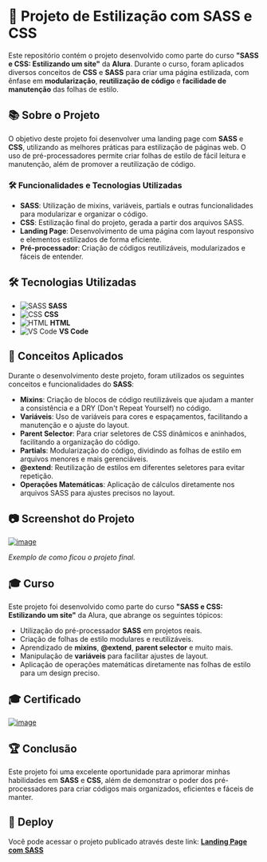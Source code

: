 # 🎨 Projeto de Estilização com SASS e CSS

Este repositório contém o projeto desenvolvido como parte do curso **"SASS e CSS: Estilizando um site"** da **Alura**. Durante o curso, foram aplicados diversos conceitos de **CSS** e **SASS** para criar uma página estilizada, com ênfase em **modularização**, **reutilização de código** e **facilidade de manutenção** das folhas de estilo.

## 📚 Sobre o Projeto

O objetivo deste projeto foi desenvolver uma landing page com **SASS** e **CSS**, utilizando as melhores práticas para estilização de páginas web. O uso de pré-processadores permite criar folhas de estilo de fácil leitura e manutenção, além de promover a reutilização de código.

### 🛠️ Funcionalidades e Tecnologias Utilizadas

- **SASS**: Utilização de mixins, variáveis, partials e outras funcionalidades para modularizar e organizar o código.
- **CSS**: Estilização final do projeto, gerada a partir dos arquivos SASS.
- **Landing Page**: Desenvolvimento de uma página com layout responsivo e elementos estilizados de forma eficiente.
- **Pré-processador**: Criação de códigos reutilizáveis, modularizados e fáceis de entender.
  
## 🛠️ Tecnologias Utilizadas

- ![SASS](https://img.icons8.com/color/48/000000/sass-avatar.png) **SASS**
- ![CSS](https://img.icons8.com/color/48/000000/css3.png) **CSS**
- ![HTML](https://img.icons8.com/color/48/000000/html-5.png) **HTML**
- ![VS Code](https://img.icons8.com/color/48/000000/visual-studio-code-2019.png) **VS Code**

## 🎯 Conceitos Aplicados

Durante o desenvolvimento deste projeto, foram utilizados os seguintes conceitos e funcionalidades do **SASS**:

- **Mixins**: Criação de blocos de código reutilizáveis que ajudam a manter a consistência e a DRY (Don't Repeat Yourself) no código.
- **Variáveis**: Uso de variáveis para cores e espaçamentos, facilitando a manutenção e o ajuste do layout.
- **Parent Selector**: Para criar seletores de CSS dinâmicos e aninhados, facilitando a organização do código.
- **Partials**: Modularização do código, dividindo as folhas de estilo em arquivos menores e mais gerenciáveis.
- **@extend**: Reutilização de estilos em diferentes seletores para evitar repetição.
- **Operações Matemáticas**: Aplicação de cálculos diretamente nos arquivos SASS para ajustes precisos no layout.

## 📷 Screenshot do Projeto

[![image](https://github.com/user-attachments/assets/fc6afef5-580c-4356-9696-db79dced2ea7)](https://06-css-sass-calmaria-spa.vercel.app/)

*Exemplo de como ficou o projeto final.*

## 🎓 Curso

Este projeto foi desenvolvido como parte do curso **"SASS e CSS: Estilizando um site"** da Alura, que abrange os seguintes tópicos:

- Utilização do pré-processador **SASS** em projetos reais.
- Criação de folhas de estilo modulares e reutilizáveis.
- Aprendizado de **mixins**, **@extend**, **parent selector** e muito mais.
- Manipulação de **variáveis** para facilitar ajustes de layout.
- Aplicação de operações matemáticas diretamente nas folhas de estilo para um design preciso.

## 🎓 Certificado

[![image](https://github.com/user-attachments/assets/4198012a-9f20-45b1-b6ca-1fee3d7e401c)](https://cursos.alura.com.br/certificate/e8d9a291-99de-4d82-b208-2c8cac88b536?lang=pt_BR)


## 🏆 Conclusão

Este projeto foi uma excelente oportunidade para aprimorar minhas habilidades em **SASS** e **CSS**, além de demonstrar o poder dos pré-processadores para criar códigos mais organizados, eficientes e fáceis de manter.

## 🚀 Deploy

Você pode acessar o projeto publicado através deste link: [**Landing Page com SASS**](https://06-css-sass-calmaria-spa.vercel.app/)
